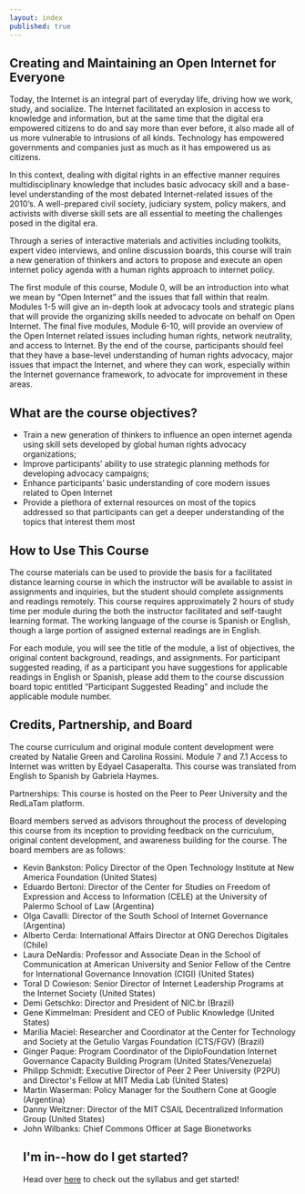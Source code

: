 ```yaml
---
layout: index
published: true
---
```


## Creating and Maintaining an Open Internet for Everyone

Today, the Internet is an integral part of everyday life, driving how we work, study, and socialize. The Internet facilitated an explosion in access to knowledge and information, but at the same time that the digital era empowered citizens to do and say more than ever before, it also made all of us more vulnerable to intrusions of all kinds. Technology has empowered governments and companies just as much as it has empowered us as citizens.
 
In this context, dealing with digital rights in an effective manner requires multidisciplinary knowledge that includes basic advocacy skill and a base-level understanding of the most debated Internet-related issues of the 2010’s. A well-prepared civil society, judiciary system, policy makers, and activists with diverse skill sets are all essential to meeting the challenges posed in the digital era.
 
Through a series of interactive materials and activities including toolkits, expert video interviews, and online discussion boards, this course will train a new generation of thinkers and actors to propose and execute an open internet policy agenda with a human rights approach to internet policy. 

The first module of this course, Module 0, will be an introduction into what we mean by “Open Internet” and the issues that fall within that realm. Modules 1-5 will give an in-depth look at advocacy tools and strategic plans that will provide the organizing skills needed to advocate on behalf on Open Internet. The final five modules, Module 6-10, will provide an overview of the Open Internet related issues including human rights, network neutrality, and access to Internet. By the end of the course, participants should feel that they have a base-level understanding of human rights advocacy, major issues that impact the Internet, and where they can work, especially within the Internet governance framework, to advocate for improvement in these areas.
		
## What are the course objectives?
<ul>
<li>Train a new generation of thinkers to influence an open internet agenda using skill sets developed by global human rights advocacy organizations;
<li>Improve participants’ ability to use strategic planning methods for developing advocacy campaigns;
<li>Enhance participants’ basic understanding of core modern issues related to Open Internet
<li>Provide a plethora of external resources on most of the topics addressed so that participants can get a deeper understanding of the topics that interest them most
</ul>

## How to Use This Course

The course materials can be used to provide the basis for a facilitated distance learning course in which the instructor will be available to assist in assignments and inquiries, but the student should complete assignments and readings remotely. This course requires approximately 2 hours of study time per module during the both the instructor facilitated and self-taught learning format. The working language of the course is Spanish or English, though a large portion of assigned external readings are in English.

For each module, you will see the title of the module, a list of objectives, the original content background, readings, and assignments. For participant suggested reading, if as a participant you have suggestions for applicable readings in English or Spanish, please add them to the course discussion board topic entitled “Participant Suggested Reading” and include the applicable module number.

## Credits, Partnership, and Board

The course curriculum and original module content development were created by Natalie Green and Carolina Rossini. Module 7 and 7.1 Access to Internet was written by Edyael Casaperalta. This course was translated from English to Spanish by Gabriela Haymes.  
 
Partnerships: This course is hosted on the Peer to Peer University and the RedLaTam platform.

Board members served as advisors throughout the process of developing this course from its inception to providing feedback on the curriculum, original content development, and awareness building for the course. The board members are as follows:
<ul>
<li>Kevin Bankston: Policy Director of the Open Technology Institute at New America Foundation (United States)
<li> Eduardo Bertoni:  Director of the Center for Studies on Freedom of Expression and Access to Information (CELE) at the University of Palermo School of Law (Argentina)
<li> Olga Cavalli: Director of the South School of Internet Governance (Argentina)
<li> Alberto Cerda: International Affairs Director at ONG Derechos Digitales (Chile)
<li> Laura DeNardis: Professor and Associate Dean in the School of Communication at American University and Senior Fellow of the Centre for International Governance Innovation (CIGI) (United States)
<li> Toral D Cowieson: Senior Director of Internet Leadership Programs at the Internet Society (United States)
<li> Demi Getschko: Director and President of NIC.br (Brazil)
<li> Gene Kimmelman: President and CEO of Public Knowledge (United States)
<li> Marilia Maciel: Researcher and Coordinator at the Center for Technology and Society at the Getulio Vargas Foundation (CTS/FGV) (Brazil)
<li> Ginger Paque: Program Coordinator of the DiploFoundation Internet Governance Capacity Building Program (United States/Venezuela)
<li> Philipp Schmidt: Executive Director of Peer 2 Peer University (P2PU) and Director's Fellow at MIT Media Lab (United States)
<li> Martin Waserman: Policy Manager for the Southern Cone at Google (Argentina)
<li> Danny Weitzner: Director of the MIT CSAIL Decentralized Information Group (United States)
<li> John Wilbanks: Chief Commons Officer at Sage Bionetworks

## I'm in--how do I get started?
Head over [here]({{site.baseurl}}/modules/start/about-this-course/) to check out the syllabus and get started!

